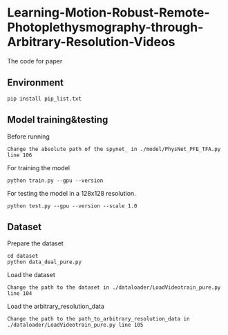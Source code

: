 # Learning-Motion-Robust-Remote-Photoplethysmography-through-Arbitrary-Resolution-Videos
The code for paper <Learning Motion-Robust Remote Photoplethysmography through Arbitrary Resolution Videos>

## Environment
```
pip install pip_list.txt
```
## Model training&testing
Before running
```
Change the absolute path of the spynet_ in ./model/PhysNet_PFE_TFA.py line 106
```
For training the model
```
python train.py --gpu --version 
```

For testing the model in a 128x128 resolution.
```
python test.py --gpu --version --scale 1.0
```

## Dataset
Prepare the dataset
```
cd dataset
python data_deal_pure.py
```
Load the dataset
```
Change the path to the dataset in ./dataloader/LoadVideotrain_pure.py line 104
```
Load the arbitrary_resolution_data
```
Change the path to the path_to_arbitrary_resolution_data in ./dataloader/LoadVideotrain_pure.py line 105
```